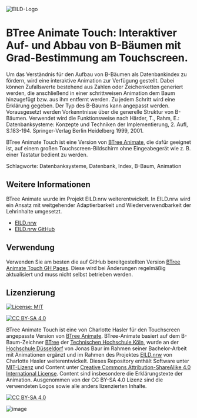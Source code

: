 ![EILD-Logo](logos/EILD-Logo.png)

# BTree Animate Touch: Interaktiver Auf- und Abbau von B-Bäumen mit Grad-Bestimmung am Touchscreen.

Um das Verständnis für den Aufbau von B-Bäumen als Datenbankindex zu fördern, wird eine interaktive Animation zur Verfügung gestellt. Dabei können Zufallswerte bestehend aus Zahlen oder Zeichenketten generiert werden, die anschließend in einer schrittweisen Animation dem Baum hinzugefügt bzw. aus ihm entfernt werden. Zu jedem Schritt wird eine Erklärung gegeben. Der Typ des B-Baums kann angepasst werden. Vorausgesetzt werden Vorkenntnisse über die generelle Struktur von B-Bäumen. Verwendet wird die Funktionsweise nach Härder, T., Rahm, E.: Datenbanksysteme: Konzepte und Techniken der Implementierung, 2. Aufl, S.183-194. Springer-Verlag Berlin Heidelberg 1999, 2001.

BTree Animate Touch ist eine Version von [BTree Animate], die dafür geeignet ist, auf einem großen Touchscreen-Bildschirm ohne Eingeabegerät wie z. B. einer Tastatur bedient zu werden.

Schlagworte: Datenbanksysteme, Datenbank, Index, B-Baum, Animation

## Weitere Informationen
BTree Animate wurde im Projekt EILD.nrw weiterentwickelt. In EILD.nrw wird ein Ansatz mit weitgehender Adaptierbarkeit und Wiederverwendbarkeit der Lehrinhalte umgesetzt.
- [EILD.nrw]
- [EILD.nrw GitHub]

## Verwendung

Verwenden Sie am besten die auf GitHub bereitgestellten Version [BTree Animate Touch GH Pages]. Diese wird bei Änderungen regelmäßig aktualisiert und muss nicht selbst betrieben werden.

## Lizenzierung
[![License: MIT][MIT-shield]][MIT]

[![CC BY-SA 4.0][cc-by-sa-shield]][cc-by-sa]

BTree Animate Touch ist eine von Charlotte Hasler für den Touchscreen angepasste Version von [BTree Animate]. BTree-Animate basiert auf dem B-Baum-Zeichner [BTree] der [Technischen Hochschule Köln][TH Köln], wurde an der [Hochschule Düsseldorf][HSD] von Jonas Baur im Rahmen seiner Bachelor-Arbeit mit Animationen ergänzt und im Rahmen des Projektes [EILD.nrw] von Charlotte Hasler weiterentwickelt. Dieses Repository enthält Software unter [MIT-Lizenz][MIT] und Content unter [Creative Commons Attribution-ShareAlike 4.0 International License][cc-by-sa]. Content sind insbesondere die Erklärungstexte der Animation. Ausgenommen von der CC BY-SA 4.0 Lizenz sind die verwendeten Logos sowie alle anders lizenzierten Inhalte.

[![CC BY-SA 4.0][cc-by-sa-image]][cc-by-sa]

![image](https://user-images.githubusercontent.com/73349129/233968870-b61f0850-e7c2-489f-a597-53e030794b22.png)


[MIT]: https://github.com/EILD-nrw/btree-animate-touch/blob/master/LICENCE
[MIT-shield]: https://img.shields.io/badge/License-MIT-yellow.svg
[cc-by-sa]: http://creativecommons.org/licenses/by-sa/4.0/
[cc-by-sa-image]: https://licensebuttons.net/l/by-sa/4.0/88x31.png
[cc-by-sa-shield]: https://img.shields.io/badge/License-CC%20BY--SA%204.0-lightgrey.svg
[HSD]: https://www.hs-duesseldorf.de/
[TH Köln]: https://www.th-koeln.de/
[BTree]: https://github.com/orca-nrw/b-tree
[BTree Animate]: https://github.com/orca-nrw/btree-animate
[BTree Animate GH Pages]: https://eild-nrw.github.io/btree-animate/
[BTree Animate Touch GH Pages]: https://eild-nrw.github.io/btree-animate-touch/
[EILD.nrw]: https://www.eild.nrw/
[EILD.nrw GitHub]: https://github.com/EILD-nrw
